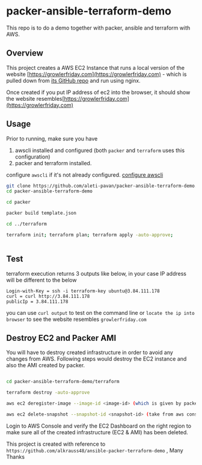 # packer-ansible-terraform-demo
This repo is to do a demo together with packer, ansible and terraform with AWS.



## Overview

This project creates a AWS EC2 Instance that runs a local version of the website
[https://growlerfriday.com](https://growlerfriday.com) - which is pulled down
from [its GitHub repo](https://github.com/alkrauss48/growler-friday) and run using nginx.

Once created if you put IP address of ec2 into the browser, it should show the website resembles[https://growlerfriday.com](https://growlerfriday.com)


## Usage

Prior to running, make sure you have
1. awscli installed and configured (both `packer` and `terraform` uses this configuration)
2. packer and terraform installed.

configure `awscli` if it's not already configured. [configure awscli](https://docs.aws.amazon.com/cli/latest/userguide/cli-chap-configure.html)

```bash
git clone https://github.com/aleti-pavan/packer-ansible-terraform-demo.git
cd packer-ansible-terraform-demo

cd packer

packer build template.json

cd ../terraform

terraform init; terraform plan; terraform apply -auto-approve;



```

## Test

terraform execution returns 3 outputs like below, in your case IP address will be different to the below

```
Login-with-Key = ssh -i terraform-key ubuntu@3.84.111.178
curl = curl http://3.84.111.178
publicIp = 3.84.111.178

```

you can use `curl output` to test on the command line or `locate the ip into browser` to see the website resembles `growlerfriday.com`




## Destroy EC2 and Packer AMI

You will have to destroy created infrastructure in order to avoid any changes from AWS. Following steps would destroy the EC2 instance and also the AMI created by packer.

```bash

cd packer-ansible-terraform-demo/terraform

terraform destroy -auto-approve

aws ec2 deregister-image --image-id <image-id> (which is given by packer)

aws ec2 delete-snapshot --snapshot-id <snapshot-id> (take from aws console)


```

Login to AWS Console and verify the EC2 Dashboard on the right region to make sure all of the created infrastructure (EC2 & AMI) has been deleted.




This project is created with reference to `https://github.com/alkrauss48/ansible-packer-terraform-demo` , Many Thanks
